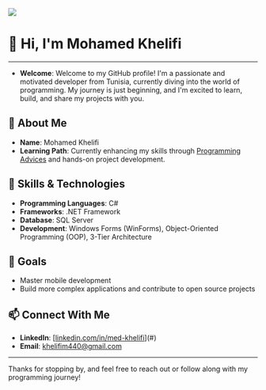 <img src="https://raw.githubusercontent.com/TheBSD/StandWithPalestine/main/banner-no-action.svg">

# 👋 Hi, I'm Mohamed Khelifi
---
- **Welcome**: Welcome to my GitHub profile! I'm a passionate and motivated developer from Tunisia, currently diving into the world of programming. My journey is just beginning, and I'm excited to learn, build, and share my projects with you.

## 🚀 About Me
- **Name**: Mohamed Khelifi
- **Learning Path**: Currently enhancing my skills through [Programming Advices](https://programmingadvices.com/) and hands-on project development.

## 🧰 Skills & Technologies
- **Programming Languages**: C#
- **Frameworks**: .NET Framework
- **Database**: SQL Server
- **Development**: Windows Forms (WinForms), Object-Oriented Programming (OOP), 3-Tier Architecture


## 🎯 Goals
- Master mobile development
- Build more complex applications and contribute to open source projects

## 📫 Connect With Me
- **LinkedIn**: [[linkedin.com/in/med-khelifi](https://www.linkedin.com/in/khelifi-mohamed-1269b2287)](#)
- **Email**: [khelifim440@gmail.com](#)

---

Thanks for stopping by, and feel free to reach out or follow along with my programming journey!
